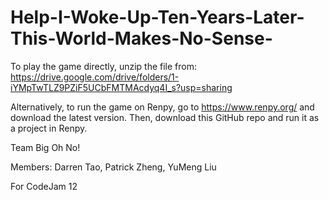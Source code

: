 # Help-I-Woke-Up-Ten-Years-Later-This-World-Makes-No-Sense-
To play the game directly, unzip the file from:
https://drive.google.com/drive/folders/1-iYMpTwTLZ9PZiF5UCbFMTMAcdyq4I_s?usp=sharing

Alternatively, to run the game on Renpy, go to https://www.renpy.org/ and download the latest version. Then, download this GitHub repo and run it as a project in Renpy.

Team Big Oh No!

Members: Darren Tao, Patrick Zheng, YuMeng Liu

For CodeJam 12

